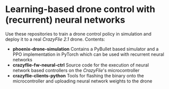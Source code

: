 # Learning-based drone control with (recurrent) neural networks

Use these repositories to train a drone control policy in simulation and deploy it to a real *CrazyFlie 2.1* drone.
Contents:
- **phoenix-drone-simulation** Contains a PyBullet based simulator and a PPO implementation in PyTorch which can be used with recurrent neural networks
- **crazyflie-fw-neural-ctrl** Source code for the execution of neural network based controllers on the *CrazyFlie*'s microcontroller
- **crazyflie-clients-python** Tools for flashing the binary onto the microcontroller and uploading neural network weights to the drone
